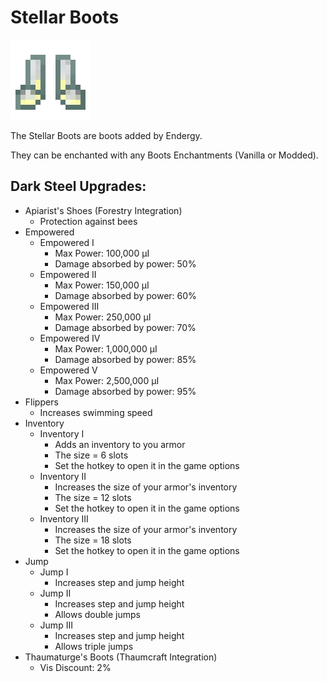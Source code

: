 # Stellar Boots
![](renders/stellar_alloy_boots.png)

The Stellar Boots are boots added by Endergy.

They can be enchanted with any Boots Enchantments (Vanilla or Modded).

## Dark Steel Upgrades:
* Apiarist's Shoes (Forestry Integration)
  - Protection against bees
* Empowered
  - Empowered I
    * Max Power: 100,000 µI
    * Damage absorbed by power: 50%
  - Empowered II
    * Max Power: 150,000 µI
    * Damage absorbed by power: 60%
  - Empowered III
    * Max Power: 250,000 µI
    * Damage absorbed by power: 70%
  - Empowered IV
    * Max Power: 1,000,000 µI
    * Damage absorbed by power: 85%
  - Empowered V
    * Max Power: 2,500,000 µI
    * Damage absorbed by power: 95%
* Flippers
  - Increases swimming speed
* Inventory
  - Inventory I
    * Adds an inventory to you armor
    * The size = 6 slots
    * Set the hotkey to open it in the game options
  - Inventory II
    * Increases the size of your armor's inventory
    * The size = 12 slots
    * Set the hotkey to open it in the game options
  - Inventory III
    * Increases the size of your armor's inventory
    * The size = 18 slots
    * Set the hotkey to open it in the game options
* Jump
  - Jump I
    * Increases step and jump height
  - Jump II
    * Increases step and jump height
    * Allows double jumps
  - Jump III
    * Increases step and jump height
    * Allows triple jumps
* Thaumaturge's Boots (Thaumcraft Integration)
  - Vis Discount: 2%
